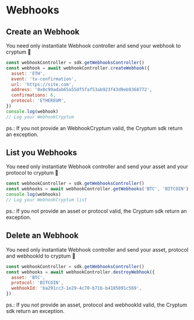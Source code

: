 # Webhooks

## Create an Webhook

You need only instantiate Webhook controller and send your webhook to cryptum 🚀

```js
const webhookController = sdk.getWebhooksController()
const webhook = await webhookController.createWebhook({
  asset: 'ETH',
  event: 'tx-confirmation',
  url: 'https://site.com',
  address: '0x0c99adab65a55df5faf53ab923f43d9eb9368772',
  confirmations: 6,
  protocol: 'ETHEREUM',
})
console.log(webhook)
// Log your WebhookCryptum
```

ps.: If you not provide an WebhookCryptum valid, the Cryptum sdk return an exception.

## List you Webhooks

You need only instantiate Webhook controller and send your asset and your protocol to cryptum 🚀

```js
const webhookController = sdk.getWebhooksController()
const webhooks = await webhookController.getWebhooks('BTC', 'BITCOIN')
console.log(webhooks)
// Log your WebhookCryptum list
```

ps.: If you not provide an asset or protocol valid, the Cryptum sdk return an exception.

## Delete an Webhook

You need only instantiate Webhook controller and send your asset, protocol and webhookId to cryptum 🚀

```js
const webhookController = sdk.getWebhooksController()
const webhooks = await webhookController.destroyWebhook({
  asset: 'BTC',
  protocol: 'BITCOIN',
  webhookId: 'ba291cc3-1e29-4c70-b716-b4185891c569',
})
```

ps.: If you not provide an asset, protocol and webhookId valid, the Cryptum sdk return an exception.
